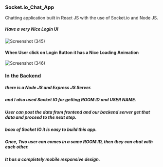 ### Socket.io_Chat_App
Chatting application built in React JS with the use of Socket.io and Node JS.

##### Have a very Nice Login UI

![Screenshot (345)](https://user-images.githubusercontent.com/65860069/190900592-e5a806a8-478e-468f-a2e7-1fddedf6bc5e.png)

#### When User click on Login Button it has a Nice Loading Animation
![Screenshot (346)](https://user-images.githubusercontent.com/65860069/190900638-7bc48717-426d-4d18-b72d-5203338ed758.png)

### In the Backend
##### there is a Node JS and Express JS Server.
##### and I also used Socket IO for getting ROOM ID and USER NAME.
##### User can post the data from frontend and our backend server get that data and proceed to the next step.
##### bcox of Socket IO it is easy to build this app.
##### Once, Two user can comes in a same ROOM ID, then they can chat with each other.
##### It has a completely mobile responsive design.

